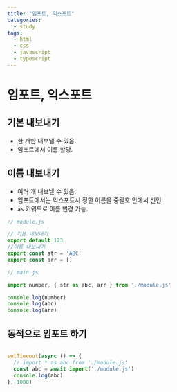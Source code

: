 ```yaml
---
title: "임포트, 익스포트"
categories:
  - study
tags:
  - html
  - css
  - javascript
  - typescript
---
```


# 임포트, 익스포트

## 기본 내보내기
- 한 개만 내보낼 수 있음.
- 임포트에서 이름 할당.

## 이름 내보내기
- 여러 개 내보낼 수 있음.
- 임포트에서는 익스포트시 정한 이름을 중괄호 안에서 선언.
- ```as``` 키워드로 이름 변경 가능.

```javascript
// module.js

// 기본 내보내기
export default 123
//이름 내보내기
export const str = 'ABC'
export const arr = []
```

```javascript
// main.js

import number, { str as abc, arr } from './module.js'

console.log(number)
console.log(abc)
console.log(arr)
```

## 동적으로 임포트 하기

```javascript

setTimeout(async () => {
  // import * as abc from './module.js'
  const abc = await import('./module.js')
  console.log(abc)
}, 1000)

```